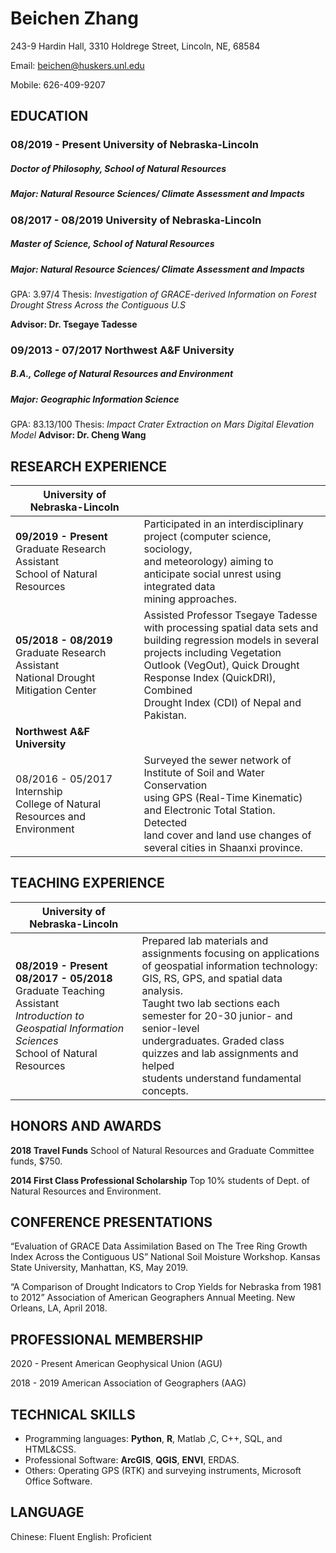 # Beichen Zhang

243-9 Hardin Hall, 3310 Holdrege Street, Lincoln, NE, 68584

Email: beichen@huskers.unl.edu

Mobile: 626-409-9207

## EDUCATION


### 08/2019 - Present University of Nebraska-Lincoln

##### Doctor of Philosophy, School of Natural Resources

##### Major: Natural Resource Sciences/ Climate Assessment and Impacts

### 08/2017 - 08/2019 University of Nebraska-Lincoln

##### Master of Science, School of Natural Resources

##### Major: Natural Resource Sciences/ Climate Assessment and Impacts

GPA: 3.97/4
Thesis: *Investigation of GRACE-derived Information on Forest Drought
Stress Across the Contiguous U.S*

**Advisor: Dr. Tsegaye Tadesse**

### 09/2013 - 07/2017 Northwest A&F University

##### B.A., College of Natural Resources and Environment

##### Major: Geographic Information Science

GPA: 83.13/100
Thesis: *Impact Crater Extraction on Mars Digital Elevation Model*
**Advisor: Dr. Cheng Wang**

## RESEARCH EXPERIENCE

| University of Nebraska-Lincoln                               |                                                              |
| ------------------------------------------------------------ | ------------------------------------------------------------ |
| **09/2019 - Present**<br>Graduate Research Assistant<br>School of Natural Resources | Participated in an interdisciplinary project (computer science, sociology,<br>and meteorology) aiming to anticipate social unrest using integrated data<br>mining approaches. |
| **05/2018 - 08/2019**<br>Graduate Research Assistant<br>National Drought Mitigation Center | Assisted Professor Tsegaye Tadesse with processing spatial data sets and<br>building regression models in several projects including Vegetation<br>Outlook (VegOut), Quick Drought Response Index (QuickDRI), Combined<br>Drought Index (CDI) of Nepal and Pakistan. |
| **Northwest A&F University**                                 |                                                              |
| 08/2016 - 05/2017 <br>Internship<br>College of Natural Resources and Environment | Surveyed the sewer network of Institute of Soil and Water Conservation<br> using GPS (Real-Time Kinematic) and Electronic Total Station. Detected<br> land cover and land use changes of several cities in Shaanxi province. |


## TEACHING EXPERIENCE

| University of Nebraska-Lincoln                               |                                                              |
| ------------------------------------------------------------ | ------------------------------------------------------------ |
| **08/2019 - Present**<br>**08/2017 - 05/2018**<br>Graduate Teaching Assistant<br>*Introduction to Geospatial Information Sciences*<br>School of Natural Resources | Prepared lab materials and assignments focusing on applications <br>of geospatial information technology: GIS, RS, GPS, and spatial data analysis. <br>Taught two lab sections each semester for 20-30 junior- and senior-level<br/> undergraduates. Graded class quizzes and lab assignments and helped <br/>students understand fundamental concepts. |
 

## HONORS AND AWARDS

**2018 Travel Funds**
School of Natural Resources and Graduate Committee funds, $750.

**2014 First Class Professional Scholarship**
Top 10% students of Dept. of Natural Resources and Environment.

## CONFERENCE PRESENTATIONS

“Evaluation of GRACE Data Assimilation Based on The Tree Ring Growth Index Across the Contiguous
US” National Soil Moisture Workshop. Kansas State University, Manhattan, KS, May 2019.

“A Comparison of Drought Indicators to Crop Yields for Nebraska from 1981 to 2012” Association of
American Geographers Annual Meeting. New Orleans, LA, April 2018.

## PROFESSIONAL MEMBERSHIP

2020 - Present American Geophysical Union (AGU)

2018 - 2019 American Association of Geographers (AAG)

## TECHNICAL SKILLS

- Programming languages: **Python**, **R**, Matlab ,C, C++, SQL, and HTML&CSS.
- Professional Software: **ArcGIS**, **QGIS**, **ENVI**, ERDAS.
- Others: Operating GPS (RTK) and surveying instruments, Microsoft Office Software.

## LANGUAGE

Chinese: Fluent
English: Proficient

